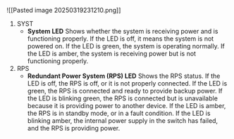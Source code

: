 ![[Pasted image 20250319231210.png]]
1. SYST
	- **System LED**
	    Shows whether the system is receiving power and is functioning properly. If the LED is off, it means the system is not powered on. If the LED is green, the system is operating normally. If the LED is amber, the system is receiving power but is not functioning properly.
2. RPS
	- **Redundant Power System (RPS) LED**
		Shows the RPS status. If the LED is off, the RPS is off, or it is not properly connected. If the LED is green, the RPS is connected and ready to provide backup power. If the LED is blinking green, the RPS is connected but is unavailable because it is providing power to another device. If the LED is amber, the RPS is in standby mode, or in a fault condition. If the LED is blinking amber, the internal power supply in the switch has failed, and the RPS is providing power.